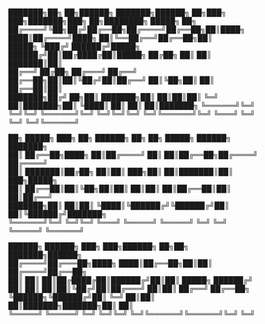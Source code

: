 ███████╗██╗  ██╗██████╗ ███████╗██████╗ ██╗███╗   ███╗███████╗███╗   ██╗████████╗ █████╗ ██╗     
██╔════╝╚██╗██╔╝██╔══██╗██╔════╝██╔══██╗██║████╗ ████║██╔════╝████╗  ██║╚══██╔══╝██╔══██╗██║     
█████╗   ╚███╔╝ ██████╔╝█████╗  ██████╔╝██║██╔████╔██║█████╗  ██╔██╗ ██║   ██║   ███████║██║     
██╔══╝   ██╔██╗ ██╔═══╝ ██╔══╝  ██╔══██╗██║██║╚██╔╝██║██╔══╝  ██║╚██╗██║   ██║   ██╔══██║██║     
███████╗██╔╝ ██╗██║     ███████╗██║  ██║██║██║ ╚═╝ ██║███████╗██║ ╚████║   ██║   ██║  ██║███████╗
╚══════╝╚═╝  ╚═╝╚═╝     ╚══════╝╚═╝  ╚═╝╚═╝╚═╝     ╚═╝╚══════╝╚═╝  ╚═══╝   ╚═╝   ╚═╝  ╚═╝╚══════╝
                                                                  
██╗      █████╗ ███╗   ██╗ ██████╗ ██╗   ██╗ █████╗  ██████╗ ███████╗                            
██║     ██╔══██╗████╗  ██║██╔════╝ ██║   ██║██╔══██╗██╔════╝ ██╔════╝                            
██║     ███████║██╔██╗ ██║██║  ███╗██║   ██║███████║██║  ███╗█████╗                              
██║     ██╔══██║██║╚██╗██║██║   ██║██║   ██║██╔══██║██║   ██║██╔══╝                              
███████╗██║  ██║██║ ╚████║╚██████╔╝╚██████╔╝██║  ██║╚██████╔╝███████╗                            
╚══════╝╚═╝  ╚═╝╚═╝  ╚═══╝ ╚═════╝  ╚═════╝ ╚═╝  ╚═╝ ╚═════╝ ╚══════╝                            
                                                                                                 
 ██████╗ ██████╗ ███╗   ███╗██████╗ ██╗██╗     ███████╗██████╗                                   
██╔════╝██╔═══██╗████╗ ████║██╔══██╗██║██║     ██╔════╝██╔══██╗                                  
██║     ██║   ██║██╔████╔██║██████╔╝██║██║     █████╗  ██████╔╝                                  
██║     ██║   ██║██║╚██╔╝██║██╔═══╝ ██║██║     ██╔══╝  ██╔══██╗                                  
╚██████╗╚██████╔╝██║ ╚═╝ ██║██║     ██║███████╗███████╗██║  ██║                                  
 ╚═════╝ ╚═════╝ ╚═╝     ╚═╝╚═╝     ╚═╝╚══════╝╚══════╝╚═╝  ╚═╝                                  
